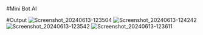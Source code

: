 #Mini Bot AI

#Output
![Screenshot_20240613-123504](https://github.com/PraveenDevLovePer/MiniBotAi/assets/131510704/214fedb0-b171-4d05-afe8-baf7ab7ed5a2)
![Screenshot_20240613-124242](https://github.com/PraveenDevLovePer/MiniBotAi/assets/131510704/9b45154c-ef33-413e-b696-f7cc8359e950)
![Screenshot_20240613-123542](https://github.com/PraveenDevLovePer/MiniBotAi/assets/131510704/677f2c54-817b-49f2-9bdc-7d3292ca534f)
![Screenshot_20240613-123611](https://github.com/PraveenDevLovePer/MiniBotAi/assets/131510704/71caa05f-95a8-473d-bdc0-ab175a0010b1)
